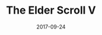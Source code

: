 ---
location: /assets/img/artwork/skyrim.jpg
cover: /assets/img/artwork/covers/skyrim.jpg
title: The Elder Scroll V
date: 2017-09-24
tags: 
  - pencil
---
